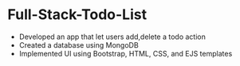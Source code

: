 # Full-Stack-Todo-List
* Developed an app that let users add,delete a todo action
* Created a database using MongoDB
* Implemented UI using Bootstrap, HTML, CSS, and EJS templates
